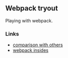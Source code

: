 ## Webpack tryout

Playing with webpack.

### Links

- [comparison with others](https://webpack.js.org/comparison/)
- [webpack insides](https://github.com/TheLarkInn/artsy-webpack-tour)
